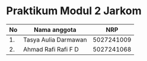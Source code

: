 # Praktikum Modul 2 Jarkom

|No|Nama anggota|NRP|
|---|---|---|
|1. | Tasya Aulia Darmawan | 5027241009|
|2. | Ahmad Rafi Rafi F D | 5027241068|
